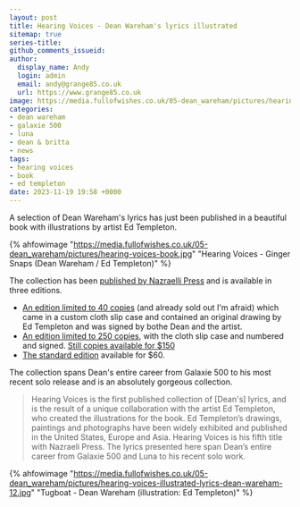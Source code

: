 ```yaml
---
layout: post
title: Hearing Voices - Dean Wareham's lyrics illustrated
sitemap: true
series-title:
github_comments_issueid:
author:
  display_name: Andy
  login: admin
  email: andy@grange85.co.uk
  url: https://www.grange85.co.uk
image: https://media.fullofwishes.co.uk/05-dean_wareham/pictures/hearing-voices-book.jpg
categories:
- dean wareham
- galaxie 500
- luna
- dean & britta
- news
tags:
- hearing voices
- book
- ed templeton
date: 2023-11-19 19:58 +0000
---
```

A selection of Dean Wareham's lyrics has just been published in a beautiful book with illustrations by artist Ed Templeton.

{% ahfowimage "https://media.fullofwishes.co.uk/05-dean_wareham/pictures/hearing-voices-book.jpg" "Hearing Voices - Ginger Snaps (Dean Wareham / Ed Templeton)" %}

The collection has been [published by Nazraelli Press](https://www.nazraeli.com/complete-catalogue/dean-wareham-with-ed-templeton-hearing-voices) and is available in three editions.

 - [An edition limited to 40 copies](https://www.nazraeli.com/complete-catalogue/dean-wareham-with-ed-templeton-hearing-voices-pbnr8-g4j5j) (and already sold out I'm afraid) which came in a custom cloth slip case and contained an original drawing by Ed Templeton and was signed by bothe Dean and the artist.
 - [An edition limited to 250 copies](https://www.nazraeli.com/complete-catalogue/dean-wareham-with-ed-templeton-hearing-voices-pbnr8), with the cloth slip case and numbered and signed. [Still copies available for $150](https://www.nazraeli.com/complete-catalogue/dean-wareham-with-ed-templeton-hearing-voices-pbnr8)
 - [The standard edition](https://www.nazraeli.com/complete-catalogue/dean-wareham-with-ed-templeton-hearing-voices) available for $60.

The collection spans Dean's entire career from Galaxie 500 to his most recent solo release and is an absolutely gorgeous collection.

<!--more-->

> Hearing Voices is the first published collection of \[Dean's\] lyrics, and is the result of a unique collaboration with the artist Ed Templeton, who created the illustrations for the book. Ed Templeton’s drawings, paintings and photographs have been widely exhibited and published in the United States, Europe and Asia. Hearing Voices is his fifth title with Nazraeli Press. The lyrics presented here span Dean’s entire career from Galaxie 500 and Luna to his recent solo work.

{% ahfowimage "https://media.fullofwishes.co.uk/05-dean_wareham/pictures/hearing-voices-illustrated-lyrics-dean-wareham-12.jpg" "Tugboat - Dean Wareham (illustration: Ed Templeton)" %}
